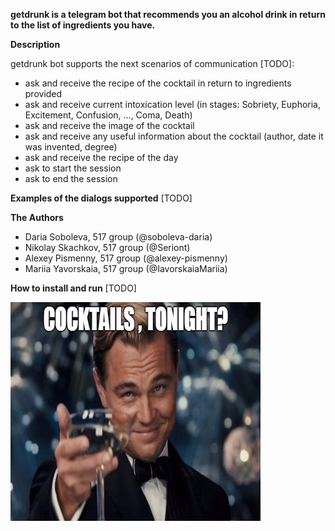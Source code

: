 **getdrunk is a telegram bot that recommends you an alcohol drink in return to the list of ingredients you have.**

**Description** 

getdrunk bot supports the next scenarios of communication [TODO]:
-  ask and receive the recipe of the cocktail in return to ingredients provided
-  ask and receive current intoxication level (in stages: Sobriety, Euphoria, Excitement, Confusion, ..., Coma, Death)
-  ask and receive the image of the cocktail
-  ask and receive any useful information about the cocktail (author, date it was invented, degree)
-  ask and receive the recipe of the day
-  ask to start the session
-  ask to end the session

**Examples of the dialogs supported**
[TODO]

**The Authors**
- Daria Soboleva, 517 group (@soboleva-daria)
- Nikolay Skachkov, 517 group (@Seriont)
- Alexey Pismenny, 517 group (@alexey-pismenny)
- Mariia Yavorskaia, 517 group (@IavorskaiaMariia)
    
    
**How to install and run**
[TODO]

<img src="images/readme-img.png" width="400" height="350" />


